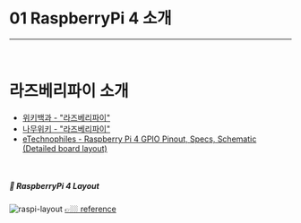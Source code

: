 # 01 RaspberryPi 4 소개

---
<br>

# 라즈베리파이 소개
- [위키백과 - "라즈베리파이"](https://ko.wikipedia.org/wiki/%EB%9D%BC%EC%A6%88%EB%B2%A0%EB%A6%AC_%ED%8C%8C%EC%9D%B4)
- [나무위키 - "라즈베리파이"](https://namu.wiki/w/%EB%9D%BC%EC%A6%88%EB%B2%A0%EB%A6%AC%20%ED%8C%8C%EC%9D%B4(%EC%BB%B4%ED%93%A8%ED%84%B0))
- [eTechnophiles - Raspberry Pi 4 GPIO Pinout, Specs, Schematic (Detailed board layout)](https://www.etechnophiles.com/raspberry-pi-4-gpio-pinout-specifications-and-schematic/#raspberry-pi-4-board-layout)
<br>

##### 🎨 RaspberryPi 4 Layout
![raspi-layout](https://i.imgur.com/WBBzdfp.png)
[👉🏼 reference](https://www.etechnophiles.com/raspberry-pi-4-gpio-pinout-specifications-and-schematic/#raspberry-pi-4-board-layout)
